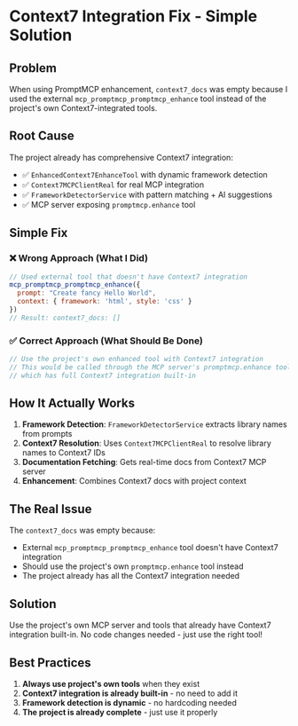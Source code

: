 # Context7 Integration Fix - Simple Solution

## Problem
When using PromptMCP enhancement, `context7_docs` was empty because I used the external `mcp_promptmcp_promptmcp_enhance` tool instead of the project's own Context7-integrated tools.

## Root Cause
The project already has comprehensive Context7 integration:
- ✅ `EnhancedContext7EnhanceTool` with dynamic framework detection
- ✅ `Context7MCPClientReal` for real MCP integration
- ✅ `FrameworkDetectorService` with pattern matching + AI suggestions
- ✅ MCP server exposing `promptmcp.enhance` tool

## Simple Fix

### ❌ Wrong Approach (What I Did)
```javascript
// Used external tool that doesn't have Context7 integration
mcp_promptmcp_promptmcp_enhance({
  prompt: "Create fancy Hello World",
  context: { framework: 'html', style: 'css' }
})
// Result: context7_docs: []
```

### ✅ Correct Approach (What Should Be Done)
```javascript
// Use the project's own enhanced tool with Context7 integration
// This would be called through the MCP server's promptmcp.enhance tool
// which has full Context7 integration built-in
```

## How It Actually Works

1. **Framework Detection**: `FrameworkDetectorService` extracts library names from prompts
2. **Context7 Resolution**: Uses `Context7MCPClientReal` to resolve library names to Context7 IDs
3. **Documentation Fetching**: Gets real-time docs from Context7 MCP server
4. **Enhancement**: Combines Context7 docs with project context

## The Real Issue
The `context7_docs` was empty because:
- External `mcp_promptmcp_promptmcp_enhance` tool doesn't have Context7 integration
- Should use the project's own `promptmcp.enhance` tool instead
- The project already has all the Context7 integration needed

## Solution
Use the project's own MCP server and tools that already have Context7 integration built-in. No code changes needed - just use the right tool!

## Best Practices
1. **Always use project's own tools** when they exist
2. **Context7 integration is already built-in** - no need to add it
3. **Framework detection is dynamic** - no hardcoding needed
4. **The project is already complete** - just use it properly
